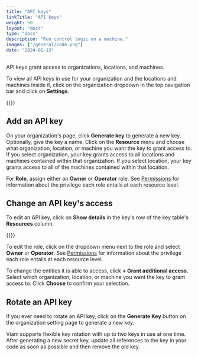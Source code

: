 ```yaml
---
title: "API keys"
linkTitle: "API keys"
weight: 50
layout: "docs"
type: "docs"
description: "Run control logic on a machine."
images: ["/general/code.png"]
date: "2024-01-13"
---
```


API keys grant access to organizations, locations, and machines.

To view all API keys in use for your organization and the locations and machines inside it, click on the organization dropdown in the top navigation bar and click on **Settings**.

{{<imgproc src="/fleet/api-keys.png" resize="700x" declaredimensions=true alt="API Keys table" class="shadow" >}}

## Add an API key

On your organization's page, click **Generate key** to generate a new key.
Optionally, give the key a name.
Click on the **Resource** menu and choose what organization, location, or machine you want the key to grant access to.
If you select organization, your key grants access to all locations and machines contained within that organization.
If you select location, your key grants access to all of the machines contained within that location.

For **Role**, assign either an **Owner** or **Operator** role.
See [Permissions](/manage/manage/rbac/) for information about the privilege each role entails at each resource level.

## Change an API key's access

To edit an API key, click on **Show details** in the key's row of the key table's **Resources** column.

{{<imgproc src="/fleet/additional-details.png" resize="700x" declaredimensions=true alt="Additional details for a key" class="shadow" >}}

To edit the role, click on the dropdown menu next to the role and select **Owner** or **Operator**.
See [Permissions](/manage/manage/rbac/) for information about the privilege each role entails at each resource level.

To change the entities it is able to access, click **+ Grant additional access**.
Select which organization, location, or machine you want the key to grant access to.
Click **Choose** to confirm your selection.

## Rotate an API key

If you ever need to rotate an API key, click on the **Generate Key** button on the organization setting page to generate a new key.

Viam supports flexible key rotation with up to two keys in use at one time. After generating a new secret key, update all references to the key in your code as soon as possible and then remove the old key.
